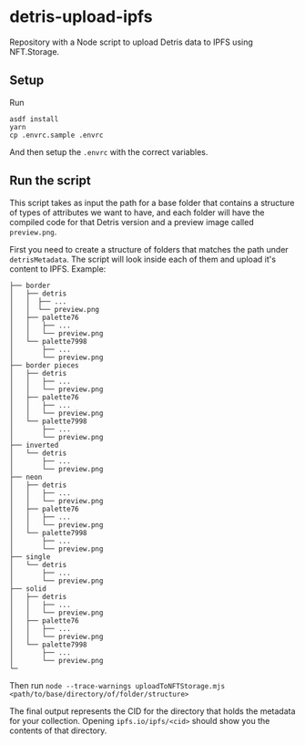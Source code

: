 # detris-upload-ipfs
Repository with a Node script to upload Detris data to IPFS using NFT.Storage.

## Setup

Run

```
asdf install
yarn
cp .envrc.sample .envrc
```

And then setup the `.envrc` with the correct variables.

## Run the script

This script takes as input the path for a base folder that contains a structure of types of attributes we want to have, and each folder will have the compiled code for that Detris version and a preview image called `preview.png`.

First you need to create a structure of folders that matches the path under `detrisMetadata`. The script will look inside each of them and upload it's content to IPFS. Example:

```
├── border
│   ├── detris
│   │  ├── ...
│   │  └── preview.png
│   ├── palette76
│   │   ├── ...
│   │   └── preview.png
│   └── palette7998
│       ├── ...
│       └── preview.png
├── border pieces
│   ├── detris
│   │   ├── ...
│   │   └── preview.png
│   ├── palette76
│   │   ├── ...
│   │   └── preview.png
│   └── palette7998
│       ├── ...
│       └── preview.png
├── inverted
│   └── detris
│       ├── ...
│       └── preview.png
├── neon
│   ├── detris
│   │   ├── ...
│   │   └── preview.png
│   ├── palette76
│   │   ├── ...
│   │   └── preview.png
│   └── palette7998
│       ├── ...
│       └── preview.png
├── single
│   └── detris
│       ├── ...
│       └── preview.png
├── solid
│   ├── detris
│   │   ├── ...
│   │   └── preview.png
│   ├── palette76
│   │   ├── ...
│   │   └── preview.png
│   └── palette7998
│       ├── ...
│       └── preview.png
└─
```

Then run `node --trace-warnings uploadToNFTStorage.mjs <path/to/base/directory/of/folder/structure>`

The final output represents the CID for the directory that holds the metadata for your collection. Opening `ipfs.io/ipfs/<cid>` should show you the contents of that directory.
